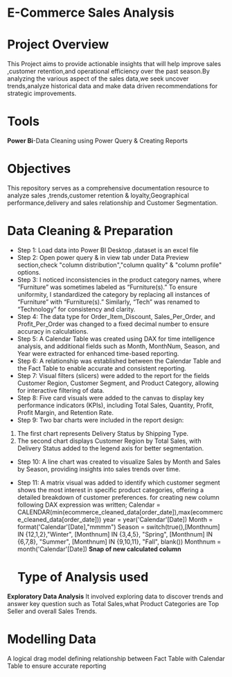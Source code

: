 # E-Commerce Sales Analysis

# Project Overview
This Project aims to provide actionable insights that will help improve sales ,customer retention,and operational efficiency over the past season.By analyzing the various aspect of the sales data,we seek uncover trends,analyze historical data and make data driven recommendations for strategic improvements.
# Tools
**Power Bi**-Data Cleaning using Power Query & Creating Reports
# Objectives
This repository serves as a comprehensive documentation resource to analyze sales ,trends,customer retention & loyalty,Geographical performance,delivery and sales relationship and Customer Segmentation.
# Data Cleaning & Preparation 
- Step 1: Load data into Power BI Desktop ,dataset is an excel file
- Step 2: Open power query & in view tab under Data Preview section,check "column distribution","column quality" & "column profile" options.
- Step 3: I noticed inconsistencies in the product category names, where “Furniture” was sometimes labeled as “Furniture(s).” To ensure uniformity, I standardized the category by replacing all instances of “Furniture” with “Furniture(s).” Similarly, “Tech” was renamed to “Technology” for consistency and clarity.
- Step 4: The data type for Order_Item_Discount, Sales_Per_Order, and Profit_Per_Order was changed to a fixed decimal number to ensure accuracy in calculations.
- Step 5: A Calendar Table was created using DAX for time intelligence analysis, and additional fields such as Month, MonthNum, Season, and Year were extracted for enhanced time-based reporting.
- Step 6: A relationship was established between the Calendar Table and the Fact Table to enable accurate and consistent reporting.
- Step 7: Visual filters (slicers) were added to the report for the fields Customer Region, Customer Segment, and Product Category, allowing for interactive filtering of data.
- Step 8: Five card visuals were added to the canvas to display key performance indicators (KPIs), including Total Sales, Quantity, Profit, Profit Margin, and Retention Rate.
- Step 9: Two bar charts were included in the report design:
1. The first chart represents Delivery Status by Shipping Type.
2. The second chart displays Customer Region by Total Sales, with Delivery Status added to the legend axis for better segmentation.
- Step 10: A line chart was created to visualize Sales by Month and Sales by Season, providing insights into sales trends over time.
- Step 11: A matrix visual was added to identify which customer segment shows the most interest in specific product categories, offering a detailed breakdown of customer preferences.
for creating new column following DAX expression was written;
Calendar
= CALENDAR(min(ecommerce_cleaned_data[order_date]),max(ecommerce_cleaned_data[order_date]))
year
 = year('Calendar'[Date])
Month
= format('Calendar'[Date],"mmmm")
Season
= switch(true(),[Monthnum] IN {12,1,2},"Winter",
                        [Monthnum] IN {3,4,5}, "Spring",
                        [Monthnum] IN {6,7,8}, "Summer",
                        [Monthnum] IN {9,10,11}, "Fall",
                        blank())
  Monthnum = month('Calendar'[Date])
**Snap of new calculated column**
  
  


  # Type of Analysis used
**Exploratory Data Analysis**
 It involved exploring data to discover trends and answer key question such as Total Sales,what Product Categories are Top Seller and overall Sales Trends.
 # Modelling Data
 A logical drag model defining relationship between Fact Table with Calendar Table to ensure accurate reporting 



